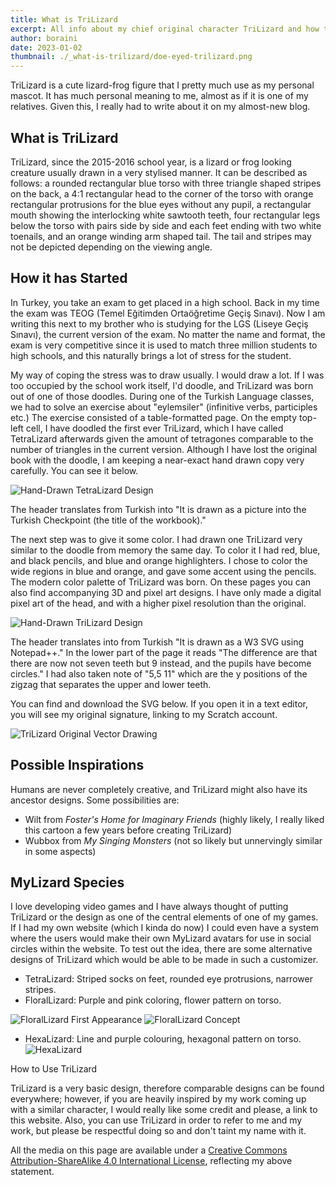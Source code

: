 ```yaml
---
title: What is TriLizard
excerpt: All info about my chief original character TriLizard and how to use it in your own work.
author: boraini
date: 2023-01-02
thumbnail: ./_what-is-trilizard/doe-eyed-trilizard.png
---
```


TriLizard is a cute lizard-frog figure that I pretty much use as my personal mascot. It has much personal meaning to me, almost as
if it is one of my relatives. Given this, I really had to write about it on my almost-new blog.

## What is TriLizard

TriLizard, since the 2015-2016 school year, is a lizard or frog looking creature usually drawn in a very stylised manner. It can be
described as follows: a rounded rectangular blue torso with three triangle shaped stripes on the back, a 4:1 rectangular head to
the corner of the torso with orange rectangular protrusions for the blue eyes without any pupil, a rectangular mouth showing the
interlocking white sawtooth teeth, four rectangular legs below the torso with pairs side by side and each feet ending with two white
toenails, and an orange winding arm shaped tail. The tail and stripes may not be depicted depending on the viewing angle.
 
## How it has Started

In Turkey, you take an exam to get placed in a high school. Back in my time the exam was TEOG (Temel Eğitimden Ortaöğretime Geçiş Sınavı).
Now I am writing this next to my brother who is studying for the LGS (Liseye Geçiş Sınavı), the current version of the exam. No
matter the name and format, the exam is very competitive since it is used to match three million students to high schools, and this
naturally brings a lot of stress for the student.

My way of coping the stress was to draw usually. I would draw a lot. If I was too occupied by the school work itself, I'd doodle,
and TriLizard was born out of one of those doodles. During one of the Turkish Language classes, we had to solve an exercise about
"eylemsiler" (infinitive verbs, participles etc.) The exercise consisted of a table-formatted page. On the empty top-left cell, I
have doodled the first ever TriLizard, which I have called TetraLizard afterwards given the amount of tetragones comparable to the
number of triangles in the current version. Although I have lost the original book with the doodle, I am keeping a near-exact hand
drawn copy very carefully. You can see it below.

![Hand-Drawn TetraLizard Design](./_what-is-trilizard/tetralizard-concept.jpg)

The header translates from Turkish into "It is drawn as a picture into the Turkish Checkpoint (the title of the workbook)."

The next step was to give it some color. I had drawn one TriLizard very similar to the doodle from memory the same day. To color it
I had red, blue, and black pencils, and blue and orange highlighters. I chose to color the wide regions in blue and orange, and
gave some accent using the pencils. The modern color palette of TriLizard was born. On these pages you can also find accompanying
3D and pixel art designs. I have only made a digital pixel art of the head, and with a higher pixel resolution than the original.

![Hand-Drawn TriLizard Design](./_what-is-trilizard/trilizard-concept.jpg)

The header translates into from Turkish "It is drawn as a W3 SVG using Notepad++." In the lower part of the page it reads "The difference are that there are now not seven teeth but 9 instead, and the pupils have become circles." I had also taken note of "5,5 11" which are the y positions of the zigzag that separates the upper and lower teeth.

You can find and download the SVG below. If you open it in a text editor, you will see my original signature, linking to my Scratch account.

![TriLizard Original Vector Drawing](/images/TriLizard.svg)

## Possible Inspirations

Humans are never completely creative, and TriLizard might also have its ancestor designs. Some possibilities are:

 - Wilt from *Foster's Home for Imaginary Friends* (highly likely, I really liked this cartoon a few years before creating TriLizard)
 - Wubbox from *My Singing Monsters* (not so likely but unnervingly similar in some aspects)

## MyLizard Species

I love developing video games and I have always thought of putting TriLizard or the design as one of the central elements of one of
my games. If I had my own website (which I kinda do now) I could even have a system where the users would make their own MyLizard
avatars for use in social circles within the website. To test out the idea, there are some alternative designs of TriLizard which
would be able to be made in such a customizer.

- TetraLizard: Striped socks on feet, rounded eye protrusions, narrower stripes.
- FloralLizard: Purple and pink coloring, flower pattern on torso.

<div class="floral-lizard">

![FloralLizard First Appearance](./_what-is-trilizard/florallizard-first-appearance.png)
![FloralLizard Concept](./_what-is-trilizard/florallizard-concept.png)

</div>

- HexaLizard: Line and purple colouring, hexagonal pattern on torso.
![HexaLizard](./_what-is-trilizard/HexaLizard.svg)

How to Use TriLizard

TriLizard is a very basic design, therefore comparable designs can be found everywhere; however, if you are heavily inspired by my work coming up with a similar character, I would really like some credit and please, a link to this website. Also, you can use TriLizard in order to refer to me and my work, but please be respectful doing so and don't taint my name with it.

All the media on this page are available under a [Creative Commons Attribution-ShareAlike 4.0 International License](https://creativecommons.org/licenses/by-sa/4.0/), reflecting my above statement.

<style lang="sass">
    .floral-lizard
        text-align: center

        p, img
            vertical-align: middle
            display: inline !important
            max-width: 20em
    img
        max-width: 25em
            
</style>